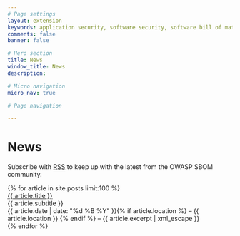 ```yaml
---
# Page settings
layout: extension
keywords: application security, software security, software bill of material, SBOM, BOM, open source, supply chain, specification, spdx, license, package url, purl, cpe
comments: false
banner: false

# Hero section
title: News
window_title: News
description: 

# Micro navigation
micro_nav: true

# Page navigation

---
```


# News

<p>Subscribe with <a href="{{ site.baseurl }}/feed.xml">RSS</a> to keep up with the latest from the OWASP SBOM community.</p>

<div class="articles">
	{% for article in site.posts limit:100 %}
		<div class="article-item">
			<div class="title"><a href="{{ site.url }}{{ article.url }}">{{ article.title }}</a></div>
            <div class="subtitle">{{ article.subtitle }}</div>
			<div class="overview"><span class="date">{{ article.date | date: "%d %B %Y" }}</span>{% if article.location %} &#8211; {{ article.location }} {% endif %} &#8211;
			{{ article.excerpt | xml_escape }}
            </div>
		</div>
	{% endfor %}
</div>
